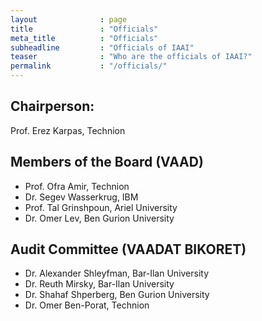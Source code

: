 ```yaml
---
layout              : page
title               : "Officials"
meta_title          : "Officials"
subheadline         : "Officials of IAAI"
teaser              : "Who are the officials of IAAI?"
permalink           : "/officials/"
---
```


## Chairperson: ##

Prof. Erez Karpas, Technion

## Members of the Board (VAAD) ##

* Prof. Ofra Amir, Technion
* Dr. Segev Wasserkrug, IBM
* Prof. Tal Grinshpoun, Ariel University
* Dr. Omer Lev, Ben Gurion University


## Audit Committee (VAADAT BIKORET) ##

* Dr. Alexander Shleyfman, Bar-Ilan University
* Dr. Reuth Mirsky, Bar-Ilan University
* Dr. Shahaf Shperberg, Ben Gurion University
* Dr. Omer Ben-Porat, Technion
